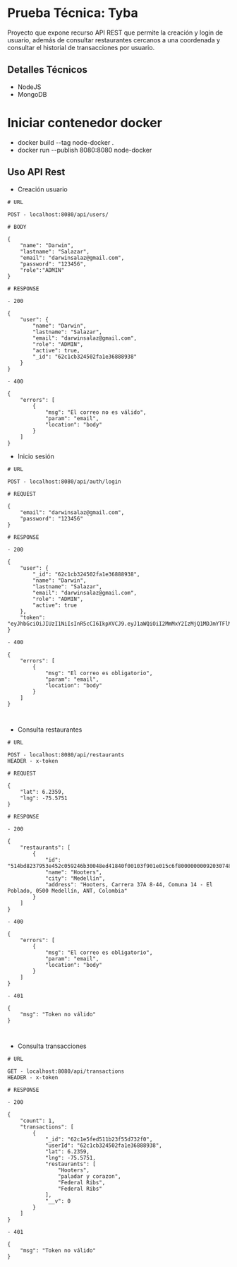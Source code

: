 # Prueba Técnica: Tyba

Proyecto que expone recurso API REST que permite la creación y login de usuario, además de consultar restaurantes cercanos a una coordenada y consultar el historial de transacciones por usuario.

## Detalles Técnicos

* NodeJS
* MongoDB

# Iniciar contenedor docker

* docker build --tag node-docker .
* docker run --publish 8080:8080 node-docker

## Uso API Rest

* Creación usuario
```
# URL

POST - localhost:8080/api/users/

# BODY

{
    "name": "Darwin",
    "lastname": "Salazar",
    "email": "darwinsalaz@gmail.com",
    "password": "123456",
    "role":"ADMIN"
}

# RESPONSE

- 200

{
    "user": {
        "name": "Darwin",
        "lastname": "Salazar",
        "email": "darwinsalaz@gmail.com",
        "role": "ADMIN",
        "active": true,
        "_id": "62c1cb324502fa1e36888938"
    }
}

- 400

{
    "errors": [
        {
            "msg": "El correo no es válido",
            "param": "email",
            "location": "body"
        }
    ]
}

```

* Inicio sesión

```
# URL

POST - localhost:8080/api/auth/login

# REQUEST

{
    "email": "darwinsalaz@gmail.com",
    "password": "123456"
}

# RESPONSE

- 200

{
    "user": {
        "_id": "62c1cb324502fa1e36888938",
        "name": "Darwin",
        "lastname": "Salazar",
        "email": "darwinsalaz@gmail.com",
        "role": "ADMIN",
        "active": true
    },
    "token": "eyJhbGciOiJIUzI1NiIsInR5cCI6IkpXVCJ9.eyJ1aWQiOiI2MmMxY2IzMjQ1MDJmYTFlMzY4ODg5MzgiLCJpYXQiOjE2NTY4NjkxMzIsImV4cCI6MTY1Njg4MzUzMn0.7UcZGj6e8vRdcVlKHPXN992b__r5IC8bAR4UolCG5js"
}

- 400

{
    "errors": [
        {
            "msg": "El correo es obligatorio",
            "param": "email",
            "location": "body"
        }
    ]
}



```

* Consulta restaurantes

```
# URL

POST - localhost:8080/api/restaurants
HEADER - x-token

# REQUEST

{
    "lat": 6.2359,
    "lng": -75.5751
}

# RESPONSE

- 200

{
    "restaurants": [
        {
            "id": "514bd8237953e452c059246b30048ed41840f00103f901e015c6f800000000920307486f6f74657273",
            "name": "Hooters",
            "city": "Medellín",
            "address": "Hooters, Carrera 37A 8-44, Comuna 14 - El Poblado, 0500 Medellín, ANT, Colombia"
        }
    ]
}

- 400

{
    "errors": [
        {
            "msg": "El correo es obligatorio",
            "param": "email",
            "location": "body"
        }
    ]
}

- 401

{
    "msg": "Token no válido"
}



```

* Consulta transacciones

```
# URL

GET - localhost:8080/api/transactions
HEADER - x-token

# RESPONSE

- 200

{
    "count": 1,
    "transactions": [
        {
            "_id": "62c1e5fed511b23f55d732f0",
            "userId": "62c1cb324502fa1e36888938",
            "lat": 6.2359,
            "lng": -75.5751,
            "restaurants": [
                "Hooters",
                "paladar y corazon",
                "Federal Ribs",
                "Federal Ribs"
            ],
            "__v": 0
        }
    ]
}

- 401

{
    "msg": "Token no válido"
}


